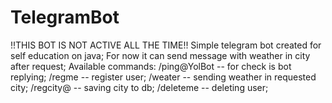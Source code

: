 # TelegramBot
!!THIS BOT IS NOT ACTIVE ALL THE TIME!!
Simple telegram bot created for self education on java;
For now it can send message with weather in city after request;
Available commands:
/ping@YolBot -- for check is bot replying;
/regme -- register user;
/weater -- sending weather in requested city;
/regcity@<cityname> -- saving city to db;
/deleteme -- deleting user;
